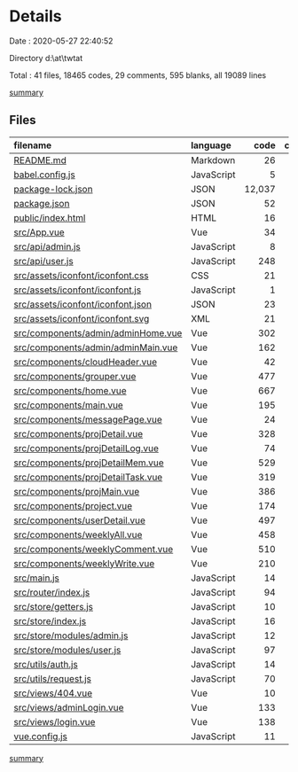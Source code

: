 # Details

Date : 2020-05-27 22:40:52

Directory d:\at\twtat

Total : 41 files,  18465 codes, 29 comments, 595 blanks, all 19089 lines

[summary](results.md)

## Files
| filename | language | code | comment | blank | total |
| :--- | :--- | ---: | ---: | ---: | ---: |
| [README.md](/README.md) | Markdown | 26 | 0 | 8 | 34 |
| [babel.config.js](/babel.config.js) | JavaScript | 5 | 0 | 1 | 6 |
| [package-lock.json](/package-lock.json) | JSON | 12,037 | 0 | 1 | 12,038 |
| [package.json](/package.json) | JSON | 52 | 0 | 1 | 53 |
| [public/index.html](/public/index.html) | HTML | 16 | 1 | 1 | 18 |
| [src/App.vue](/src/App.vue) | Vue | 34 | 0 | 8 | 42 |
| [src/api/admin.js](/src/api/admin.js) | JavaScript | 8 | 0 | 1 | 9 |
| [src/api/user.js](/src/api/user.js) | JavaScript | 248 | 0 | 31 | 279 |
| [src/assets/iconfont/iconfont.css](/src/assets/iconfont/iconfont.css) | CSS | 21 | 0 | 5 | 26 |
| [src/assets/iconfont/iconfont.js](/src/assets/iconfont/iconfont.js) | JavaScript | 1 | 0 | 0 | 1 |
| [src/assets/iconfont/iconfont.json](/src/assets/iconfont/iconfont.json) | JSON | 23 | 0 | 1 | 24 |
| [src/assets/iconfont/iconfont.svg](/src/assets/iconfont/iconfont.svg) | XML | 21 | 3 | 9 | 33 |
| [src/components/admin/adminHome.vue](/src/components/admin/adminHome.vue) | Vue | 302 | 0 | 21 | 323 |
| [src/components/admin/adminMain.vue](/src/components/admin/adminMain.vue) | Vue | 162 | 1 | 21 | 184 |
| [src/components/cloudHeader.vue](/src/components/cloudHeader.vue) | Vue | 42 | 0 | 6 | 48 |
| [src/components/grouper.vue](/src/components/grouper.vue) | Vue | 477 | 0 | 43 | 520 |
| [src/components/home.vue](/src/components/home.vue) | Vue | 667 | 0 | 53 | 720 |
| [src/components/main.vue](/src/components/main.vue) | Vue | 195 | 10 | 22 | 227 |
| [src/components/messagePage.vue](/src/components/messagePage.vue) | Vue | 24 | 0 | 1 | 25 |
| [src/components/projDetail.vue](/src/components/projDetail.vue) | Vue | 328 | 0 | 32 | 360 |
| [src/components/projDetailLog.vue](/src/components/projDetailLog.vue) | Vue | 74 | 0 | 9 | 83 |
| [src/components/projDetailMem.vue](/src/components/projDetailMem.vue) | Vue | 529 | 0 | 37 | 566 |
| [src/components/projDetailTask.vue](/src/components/projDetailTask.vue) | Vue | 319 | 0 | 25 | 344 |
| [src/components/projMain.vue](/src/components/projMain.vue) | Vue | 386 | 2 | 25 | 413 |
| [src/components/project.vue](/src/components/project.vue) | Vue | 174 | 0 | 15 | 189 |
| [src/components/userDetail.vue](/src/components/userDetail.vue) | Vue | 497 | 0 | 36 | 533 |
| [src/components/weeklyAll.vue](/src/components/weeklyAll.vue) | Vue | 458 | 0 | 44 | 502 |
| [src/components/weeklyComment.vue](/src/components/weeklyComment.vue) | Vue | 510 | 0 | 41 | 551 |
| [src/components/weeklyWrite.vue](/src/components/weeklyWrite.vue) | Vue | 210 | 10 | 14 | 234 |
| [src/main.js](/src/main.js) | JavaScript | 14 | 0 | 4 | 18 |
| [src/router/index.js](/src/router/index.js) | JavaScript | 94 | 1 | 12 | 107 |
| [src/store/getters.js](/src/store/getters.js) | JavaScript | 10 | 0 | 1 | 11 |
| [src/store/index.js](/src/store/index.js) | JavaScript | 16 | 0 | 6 | 22 |
| [src/store/modules/admin.js](/src/store/modules/admin.js) | JavaScript | 12 | 0 | 9 | 21 |
| [src/store/modules/user.js](/src/store/modules/user.js) | JavaScript | 97 | 0 | 6 | 103 |
| [src/utils/auth.js](/src/utils/auth.js) | JavaScript | 14 | 0 | 5 | 19 |
| [src/utils/request.js](/src/utils/request.js) | JavaScript | 70 | 1 | 6 | 77 |
| [src/views/404.vue](/src/views/404.vue) | Vue | 10 | 0 | 3 | 13 |
| [src/views/adminLogin.vue](/src/views/adminLogin.vue) | Vue | 133 | 0 | 16 | 149 |
| [src/views/login.vue](/src/views/login.vue) | Vue | 138 | 0 | 15 | 153 |
| [vue.config.js](/vue.config.js) | JavaScript | 11 | 0 | 0 | 11 |

[summary](results.md)